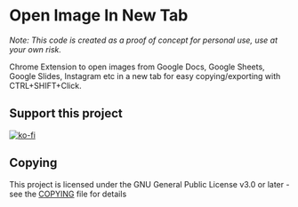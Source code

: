 # Open Image In New Tab

_Note: This code is created as a proof of concept for personal use, use at your own risk._

Chrome Extension to open images from Google Docs, Google Sheets, Google Slides, Instagram etc in a new tab for easy copying/exporting with CTRL+SHIFT+Click.

## Support this project

[![ko-fi](https://www.ko-fi.com/img/githubbutton_sm.svg)](https://ko-fi.com/patrickxchong)

## Copying

This project is licensed under the GNU General Public License v3.0 or later - see the [COPYING](COPYING) file for details
